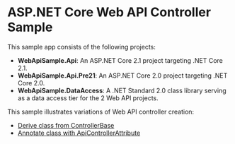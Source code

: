 # ASP.NET Core Web API Controller Sample

This sample app consists of the following projects:

- **WebApiSample.Api**: An ASP.NET Core 2.1 project targeting .NET Core 2.1.
- **WebApiSample.Api.Pre21**: An ASP.NET Core 2.0 project targeting .NET Core 2.0.
- **WebApiSample.DataAccess**: A .NET Standard 2.0 class library serving as a data access tier for the 2 Web API projects.

This sample illustrates variations of Web API controller creation:

- [Derive class from ControllerBase](https://docs.microsoft.com/en-us/aspnet/core/web-api#derive-class-from-controllerbase)
- [Annotate class with ApiControllerAttribute](https://docs.microsoft.com/en-us/aspnet/core/web-api#annotate-class-with-apicontrollerattribute)